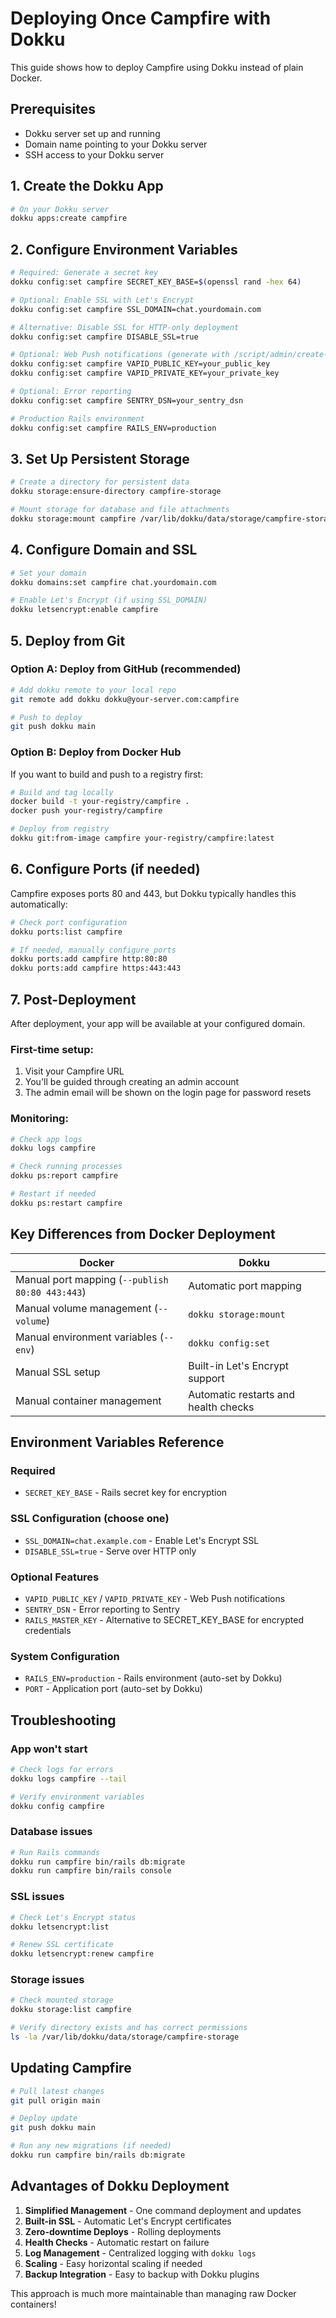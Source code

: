 # Deploying Once Campfire with Dokku

This guide shows how to deploy Campfire using Dokku instead of plain Docker.

## Prerequisites

- Dokku server set up and running
- Domain name pointing to your Dokku server
- SSH access to your Dokku server

## 1. Create the Dokku App

```bash
# On your Dokku server
dokku apps:create campfire
```

## 2. Configure Environment Variables

```bash
# Required: Generate a secret key
dokku config:set campfire SECRET_KEY_BASE=$(openssl rand -hex 64)

# Optional: Enable SSL with Let's Encrypt
dokku config:set campfire SSL_DOMAIN=chat.yourdomain.com

# Alternative: Disable SSL for HTTP-only deployment
dokku config:set campfire DISABLE_SSL=true

# Optional: Web Push notifications (generate with /script/admin/create-vapid-key)
dokku config:set campfire VAPID_PUBLIC_KEY=your_public_key
dokku config:set campfire VAPID_PRIVATE_KEY=your_private_key

# Optional: Error reporting
dokku config:set campfire SENTRY_DSN=your_sentry_dsn

# Production Rails environment
dokku config:set campfire RAILS_ENV=production
```

## 3. Set Up Persistent Storage

```bash
# Create a directory for persistent data
dokku storage:ensure-directory campfire-storage

# Mount storage for database and file attachments
dokku storage:mount campfire /var/lib/dokku/data/storage/campfire-storage:/rails/storage
```

## 4. Configure Domain and SSL

```bash
# Set your domain
dokku domains:set campfire chat.yourdomain.com

# Enable Let's Encrypt (if using SSL_DOMAIN)
dokku letsencrypt:enable campfire
```

## 5. Deploy from Git

### Option A: Deploy from GitHub (recommended)

```bash
# Add dokku remote to your local repo
git remote add dokku dokku@your-server.com:campfire

# Push to deploy
git push dokku main
```

### Option B: Deploy from Docker Hub

If you want to build and push to a registry first:

```bash
# Build and tag locally
docker build -t your-registry/campfire .
docker push your-registry/campfire

# Deploy from registry
dokku git:from-image campfire your-registry/campfire:latest
```

## 6. Configure Ports (if needed)

Campfire exposes ports 80 and 443, but Dokku typically handles this automatically:

```bash
# Check port configuration
dokku ports:list campfire

# If needed, manually configure ports
dokku ports:add campfire http:80:80
dokku ports:add campfire https:443:443
```

## 7. Post-Deployment

After deployment, your app will be available at your configured domain.

### First-time setup:
1. Visit your Campfire URL
2. You'll be guided through creating an admin account
3. The admin email will be shown on the login page for password resets

### Monitoring:
```bash
# Check app logs
dokku logs campfire

# Check running processes
dokku ps:report campfire

# Restart if needed
dokku ps:restart campfire
```

## Key Differences from Docker Deployment

| Docker | Dokku |
|--------|--------|
| Manual port mapping (`--publish 80:80 443:443`) | Automatic port mapping |
| Manual volume management (`--volume`) | `dokku storage:mount` |
| Manual environment variables (`--env`) | `dokku config:set` |
| Manual SSL setup | Built-in Let's Encrypt support |
| Manual container management | Automatic restarts and health checks |

## Environment Variables Reference

### Required
- `SECRET_KEY_BASE` - Rails secret key for encryption

### SSL Configuration (choose one)
- `SSL_DOMAIN=chat.example.com` - Enable Let's Encrypt SSL
- `DISABLE_SSL=true` - Serve over HTTP only

### Optional Features
- `VAPID_PUBLIC_KEY` / `VAPID_PRIVATE_KEY` - Web Push notifications
- `SENTRY_DSN` - Error reporting to Sentry
- `RAILS_MASTER_KEY` - Alternative to SECRET_KEY_BASE for encrypted credentials

### System Configuration
- `RAILS_ENV=production` - Rails environment (auto-set by Dokku)
- `PORT` - Application port (auto-set by Dokku)

## Troubleshooting

### App won't start
```bash
# Check logs for errors
dokku logs campfire --tail

# Verify environment variables
dokku config campfire
```

### Database issues
```bash
# Run Rails commands
dokku run campfire bin/rails db:migrate
dokku run campfire bin/rails console
```

### SSL issues
```bash
# Check Let's Encrypt status
dokku letsencrypt:list

# Renew SSL certificate
dokku letsencrypt:renew campfire
```

### Storage issues
```bash
# Check mounted storage
dokku storage:list campfire

# Verify directory exists and has correct permissions
ls -la /var/lib/dokku/data/storage/campfire-storage
```

## Updating Campfire

```bash
# Pull latest changes
git pull origin main

# Deploy update
git push dokku main

# Run any new migrations (if needed)
dokku run campfire bin/rails db:migrate
```

## Advantages of Dokku Deployment

1. **Simplified Management** - One command deployment and updates
2. **Built-in SSL** - Automatic Let's Encrypt certificates
3. **Zero-downtime Deploys** - Rolling deployments
4. **Health Checks** - Automatic restart on failure
5. **Log Management** - Centralized logging with `dokku logs`
6. **Scaling** - Easy horizontal scaling if needed
7. **Backup Integration** - Easy to backup with Dokku plugins

This approach is much more maintainable than managing raw Docker containers!
